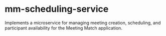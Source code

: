 # mm-scheduling-service
Implements a microservice for managing meeting creation, scheduling, and participant availability for the Meeting Match application.
